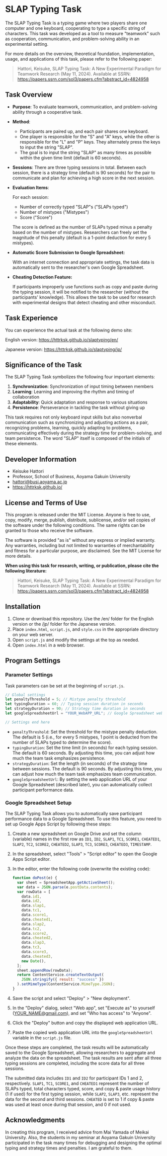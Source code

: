 # SLAP Typing Task

The SLAP Typing Task is a typing game where two players share one computer and one keyboard, cooperating to type a specific string of characters. This task was developed as a tool to measure "teamwork" such as cooperation, communication, and problem-solving ability in an experimental setting.

For more details on the overview, theoretical foundation, implementation, usage, and applications of this task, please refer to the following paper:

> Hattori, Keisuke, SLAP Typing Task: A New Experimental Paradigm for Teamwork Research (May 11, 2024). Available at SSRN: https://papers.ssrn.com/sol3/papers.cfm?abstract_id=4824958
> 

## Task Overview

- **Purpose**: To evaluate teamwork, communication, and problem-solving ability through a cooperative task.
- **Method**:
    - Participants are paired up, and each pair shares one keyboard.
    - One player is responsible for the "S" and "A" keys, while the other is responsible for the "L" and "P" keys. They alternately press the keys to input the string "SLAP".
    - The goal is to input the string "SLAP" as many times as possible within the given time limit (default is 60 seconds).
- **Sessions**: There are three typing sessions in total. Between each session, there is a strategy time (default is 90 seconds) for the pair to communicate and plan for achieving a high score in the next session.
- **Evaluation Items**:
    
    For each session:
    
    - Number of correctly typed "SLAP"s ("SLAPs typed")
    - Number of mistypes ("Mistypes")
    - Score ("Score")
    
    The score is defined as the number of SLAPs typed minus a penalty based on the number of mistypes. Researchers can freely set the magnitude of this penalty (default is a 1-point deduction for every 5 mistypes).
    
- **Automatic Score Submission to Google Spreadsheet:**
    
    With an internet connection and appropriate settings, the task data is automatically sent to the researcher's own Google Spreadsheet.
    
- **Cheating Detection Feature:**
    
    If participants improperly use functions such as copy and paste during the typing session, it will be notified to the researcher (without the participants' knowledge). This allows the task to be used for research with experimental designs that detect cheating and other misconduct.
    

## Task Experience

You can experience the actual task at the following demo site:

English version: https://httrksk.github.io/slaptyping/en/

Japanese version: https://httrksk.github.io/slaptyping/jp/

## Significance of the Task

The SLAP Typing Task symbolizes the following four important elements:

1. **Synchronization**: Synchronization of input timing between members
2. **Learning**: Learning and improving the rhythm and timing of collaboration
3. **Adaptability**: Quick adaptation and response to various situations
4. **Persistence**: Perseverance in tackling the task without giving up

This task requires not only keyboard input skills but also nonverbal communication such as synchronizing and adjusting actions as a pair, recognizing problems, learning, quickly adapting to problems, communicating effectively during the strategy time for problem-solving, and team persistence. The word "SLAP" itself is composed of the initials of these elements.

## Developer Information

- Keisuke Hattori
- Professor, School of Business, Aoyama Gakuin University
- [hattori@busi.aoyama.ac.jp](mailto:hattori@busi.aoyama.ac.jp)
- https://httrksk.github.io/

## License and Terms of Use

This program is released under the MIT License. Anyone is free to use, copy, modify, merge, publish, distribute, sublicense, and/or sell copies of the software under the following conditions. The same rights can be granted to those who receive the software.

The software is provided "as is" without any express or implied warranty. Any warranties, including but not limited to warranties of merchantability and fitness for a particular purpose, are disclaimed. See the MIT License for more details.

**When using this task for research, writing, or publication, please cite the following literature:**

> Hattori, Keisuke, SLAP Typing Task: A New Experimental Paradigm for Teamwork Research (May 11, 2024). Available at SSRN: https://papers.ssrn.com/sol3/papers.cfm?abstract_id=4824958
> 

## Installation

1. Clone or download this repository. Use the /en/ folder for the English version or the /jp/ folder for the Japanese version.
2. Place `index.html`, `script.js`, and `style.css` in the appropriate directory on your web server.
3. Open `script.js` and modify the settings at the top as needed.
4. Open `index.html` in a web browser.

## Program Settings

### Parameter Settings

Task parameters can be set at the beginning of `script.js`.

```jsx
// Global settings
let penaltyThreshold = 5; // Mistype penalty threshold
let typingDuration = 60; // Typing session duration in seconds
let strategyDuration = 90; // Strategy time duration in seconds
let googleSpreadsheetUrl = "YOUR_WebAPP_URL"; // Google Spreadsheet web app URL

// Settings end here
```

- `penaltyThreshold`: Set the threshold for the mistype penalty deduction. The default is 5 (i.e., for every 5 mistypes, 1 point is deducted from the number of SLAPs typed to determine the score).
- `typingDuration`: Set the time limit (in seconds) for each typing session. The default is 60 seconds. By adjusting this time, you can adjust how much the team task emphasizes persistence.
- `strategyDuration`: Set the length (in seconds) of the strategy time between sessions. The default is 90 seconds. By adjusting this time, you can adjust how much the team task emphasizes team communication.
- `googleSpreadsheetUrl`: By setting the web application URL of your Google Spreadsheet (described later), you can automatically collect participant performance data.

### Google Spreadsheet Setup

The SLAP Typing Task allows you to automatically save participant performance data to a Google Spreadsheet. To use this feature, you need to set up Google Apps Script by following these steps:

1. Create a new spreadsheet on Google Drive and set the column (variable) names in the first row as `ID1`, `ID2`, `SLAP1`, `TC1`, `SCORE1`, `CHEATED1`, `SLAP2`, `TC2`, `SCORE2`, `CHEATED2`, `SLAP3`, `TC3`, `SCORE3`, `CHEATED3`, `TIMESTAMP`.
2. In the spreadsheet, select "Tools" > "Script editor" to open the Google Apps Script editor.
3. In the editor, enter the following code (overwrite the existing code):
    
    ```jsx
    function doPost(e) {
      var sheet = SpreadsheetApp.getActiveSheet();
      var data = JSON.parse(e.postData.contents);
      var rowData = [
        data.id1,
        data.id2,
        data.slap1,
        data.tc1,
        data.score1,
        data.cheated1,
        data.slap2,
        data.tc2,
        data.score2,
        data.cheated2,
        data.slap3,
        data.tc3,
        data.score3,
        data.cheated3,
        new Date(),
      ];
      sheet.appendRow(rowData);
      return ContentService.createTextOutput(
        JSON.stringify({ result: "success" })
      ).setMimeType(ContentService.MimeType.JSON);
    }
    
    ```
    
4. Save the script and select "Deploy" > "New deployment".
5. In the "Deploy" dialog, select "Web app", set "Execute as" to yourself ([YOUR_NAME@gmail.com](mailto:YOUR_NAME@gmail.com)), and set "Who has access" to "Anyone".
6. Click the "Deploy" button and copy the displayed web application URL.
7. Paste the copied web application URL into the `googleSpreadsheetUrl` variable in the `script.js` file.

Once these steps are completed, the task results will be automatically saved to the Google Spreadsheet, allowing researchers to aggregate and analyze the data on the spreadsheet. The task results are sent after all three typing sessions are completed, including the score data for all three sessions.

The submitted data includes `ID1` and `ID2` for participant IDs 1 and 2, respectively. `SLAP1`, `TC1`, `SCORE1`, and `CHEATED1` represent the number of SLAPs typed, total characters typed, score, and copy & paste usage history (1 if used) for the first typing session, while `SLAP2`, `SLAP3`, etc. represent the data for the second and third sessions. `CHEATED` is set to 1 if copy & paste was used at least once during that session, and 0 if not used.

## Acknowledgments

In creating this program, I received advice from Mai Yamada of Meikai University. Also, the students in my seminar at Aoyama Gakuin University participated in the task many times for debugging and designing the optimal typing and strategy times and penalties. I am grateful to them.


